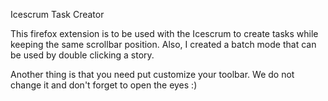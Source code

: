 Icescrum Task Creator

This firefox extension is to be used with the Icescrum to create tasks while keeping the same scrollbar position. Also, I created a batch mode that can be used by double clicking a story.

Another thing is that you need put customize your toolbar. We do not change it and don't forget to open the eyes :)
